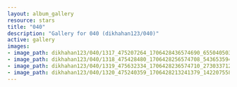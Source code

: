 ```yaml
---
layout: album_gallery
resource: stars
title: "040"
description: "Gallery for 040 (dikhahan123/040)"
active: gallery
images:
- image_path: dikhahan123/040/1317_475207264_1706428436574690_6550405031326032856_n.jpg
- image_path: dikhahan123/040/1318_475428480_1706428256574708_5436535944337705584_n.jpg
- image_path: dikhahan123/040/1319_475632334_1706428236574710_2730337124725636482_n.jpg
- image_path: dikhahan123/040/1320_475240359_1706428213241379_1422075583749100531_n.jpg
---
```

